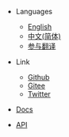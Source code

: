 * Languages
  * [English](https://newcar.js.org/)
  * [中文(简体)](https://newcar.js.org/zh-cn)
  * [参与翻译](https://github.com/Bug-Duck/newcar-docs)

* Link
  * [Github](https://github.com/Bug-Duck/newcar)
  * [Gitee](https://gitee.com/bugducker/newcar)
  * [Twitter](https://twitter.com/bugduckteam) 

* [Docs](./docs/begin.md)

* [API](./api/objects/object-all.md)
